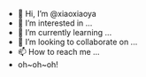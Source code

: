 - 👋 Hi, I’m @xiaoxiaoya
- 👀 I’m interested in ...
- 🌱 I’m currently learning ...
- 💞️ I’m looking to collaborate on ...
- 📫 How to reach me ...
-    oh~oh~oh!
<!---
xiaoxiaoya/xiaoxiaoya is a ✨ special ✨ repository because its `README.md` (this file) appears on your GitHub profile.
You can click the Preview link to take a look at your changes.
--->
